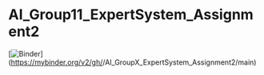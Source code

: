 # AI_Group11_ExpertSystem_Assignment2
[![Binder](https://mybinder.org/badge_logo.svg)](https://mybinder.org/v2/gh/<your-
github-username>/AI_GroupX_ExpertSystem_Assignment2/main)
